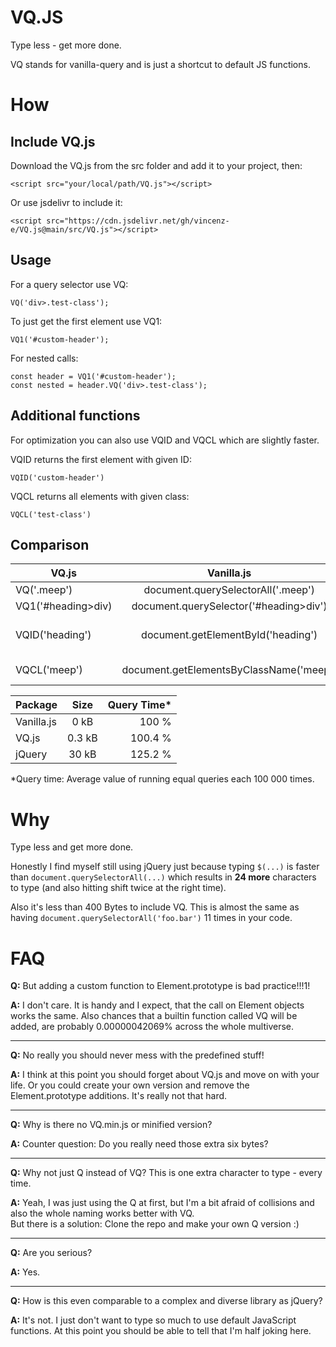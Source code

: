 # VQ.JS
Type less - get more done.

VQ stands for vanilla-query and is just a shortcut to default JS functions.

# How
## Include VQ.js
Download the VQ.js from the src folder and add it to your project, then:

    <script src="your/local/path/VQ.js"></script>

Or use jsdelivr to include it:

    <script src="https://cdn.jsdelivr.net/gh/vincenz-e/VQ.js@main/src/VQ.js"></script>

## Usage

For a query selector use VQ:

    VQ('div>.test-class');

To just get the first element use VQ1:

    VQ1('#custom-header');

For nested calls:

    const header = VQ1('#custom-header');
    const nested = header.VQ('div>.test-class');

## Additional functions
For optimization you can also use VQID and VQCL which are slightly faster.

VQID returns the first element with given ID:

    VQID('custom-header')

VQCL returns all elements with given class:

    VQCL('test-class')

## Comparison


| VQ.js              |               Vanilla.js                |                                jQuery |
| ------------------ | :-------------------------------------: | ------------------------------------: |
| VQ('.meep')        |   document.querySelectorAll('.meep')    |                            $('.meep') |
| VQ1('#heading>div) | document.querySelector('#heading>div')  |                     $('#heading>div') |
| VQID('heading')    |   document.getElementById('heading')    | $('#heading') // but is reeeally slow |
| VQCL('meep')       | document.getElementsByClassName('meep') |    $('.meep') // but is reeeally slow |

| Package    |  Size  | Query Time* |
| ---------- | :----: | ----------: |
| Vanilla.js |  0 kB  |       100 % |
| VQ.js      | 0.3 kB |     100.4 % |
| jQuery     | 30 kB  |     125.2 % |

*Query time: Average value of running equal queries each 100 000 times.

# Why
Type less and get more done.

Honestly I find myself still using jQuery just because typing `$(...)` is faster than `document.querySelectorAll(...)` which results in **24 more** characters to type (and also hitting shift twice at the right time).

Also it's less than 400 Bytes to include VQ. This is almost the same as having `document.querySelectorAll('foo.bar')` 11 times in your code.

# FAQ
**Q:** But adding a custom function to Element.prototype is bad practice!!!1!

**A:** I don't care. It is handy and I expect, that the call on Element objects works the same. Also chances that a builtin function called VQ will be added, are probably 0.00000042069% across the whole multiverse.

---

**Q:** No really you should never mess with the predefined stuff!

**A:** I think at this point you should forget about VQ.js and move on with your life. Or you could create your own version and remove the Element.prototype additions. It's really not that hard.

---

**Q:** Why is there no VQ.min.js or minified version?
  
**A:** Counter question: Do you really need those extra six bytes?
  
---

**Q:** Why not just Q instead of VQ? This is one extra character to type - every time.
  
**A:** Yeah, I was just using the Q at first, but I'm a bit afraid of collisions and also the whole naming works better with VQ.  
But there is a solution: Clone the repo and make your own Q version :)
  
---

**Q:** Are you serious?
  
**A:** Yes.
  
---

**Q:** How is this even comparable to a complex and diverse library as jQuery?
  
**A:** It's not. I just don't want to type so much to use default JavaScript functions. At this point you should be able to tell that I'm half joking here.
